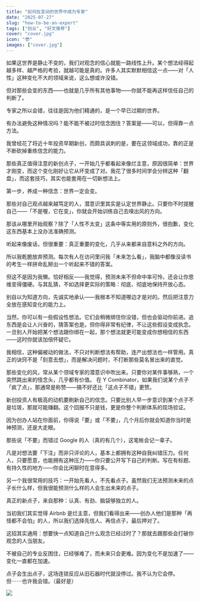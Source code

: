 ```yaml
---
title: "如何在变动的世界中成为专家"
date: "2025-07-27"
slug: "how-to-be-an-expert"
tags: ["创业", "好文推荐"]
cover: "cover.jpg"
icon: "😎"
images: ["cover.jpg"]
---
```

如果这世界是静止不变的，我们对观念的信心就能一路线性上升。某个想法经得起越多样、越严格的考验，就越可能是真的。许多人其实默默相信这一点——对「人性」这种变化不大的领域来说，这么想或许没错。



但对那些会变的东西——也就是几乎所有其他事物——你就不能再这样信任自己的判断了。



专家之所以会错，往往是因为他们精通的，是一个早已过期的世界。



有办法避免这种情况吗？能不能不被过时信念困住？答案是——可以，但得靠一点方法。



我曾经花了将近十年投资早期新创，而颇具讽刺的是，要在这领域成功，靠的正是不断砍掉重练信念的能力。



那些真正值得注意的新创点子，一开始几乎都看起来像烂主意，原因很简单：世界才刚变，而这个变化刚好让它从坏变成了对。我花了很多时间学会分辨这种「翻盘」，而这套技巧，其实也能套用在一切新想法上。



第一步，养成一种信念：世界一定会变。



那些对自己观点越来越笃定的人，潜意识里其实是认定世界静止。只要你不时提醒自己——「不是喔，它在变」，你就会开始训练自己去嗅出风的方向。



那该从哪里开始观察？除了「人性不太变」这条中等实用的原则外，很抱歉，变化这东西基本上没办法准确预测。



听起来像废话，但很重要：真正重要的变化，几乎从来都来自意料之外的方向。



所以我乾脆放弃预测。每次有人在访问里问我「未来怎么看」，我脑中都像没读书的考生一样拼命乱掰出一个听起来不错的答案。



但这不是因为我懒。恰好相反——我觉得，预测未来不但命中率可怜，还会让你思维变得僵硬。与其乱猜，不如选择更实际的策略：彻底、彻底地保持开放心态。



别自以为知道方向，先诚实地承认——我根本不知道哪边才是对的。然后把注意力全放在感知变化的能力上。



当然，你可以有一些假设性想法。它们会稍微绑住你没错，但也会驱动你前进。追东西是会让人兴奋的，猜答案也是。但你得非常有纪律，不让这些假设变成执念。
一旦别人开始把某个想法跟你绑在一起，那个想法就更可能变成你想相信的东西——这时你就该加倍怀疑它。



我相信，这种偏被动的做法，不只对判断想法有帮助，连产出想法也一样管用。真正的诀窍不是「刻意去想」，而是解决问题时，不打断那些莫名冒出来的直觉。



那些变化的风，常从某个领域专家的潜意识中吹出来。只要你对某件事够熟，一个突然跳出来的怪念头，几乎都有价值。
在 Y Combinator，如果我们说某个点子「疯了点」，那通常是称赞——搞不好还比「这点子不错」更赞。



新创投资人有极高的动机要刷新自己的信念。只要比别人早一步意识到某个点子不是垃圾，那就可能赚翻。这个回报不只是钱，更是你整个判断体系的现场验证。



因为创办人站在你面前，你得说「要」或「不要」，几个月后你就会知道你当时是神预测，还是大走眼。



那些说「不要」而错过 Google 的人（真的有几个），这笔帐会记一辈子。



凡是对想法要「下注」而非只评论的人，基本上都拥有这种自我纠错压力。任何人，只要愿意，也能拥有这种压力——你只要公开写下自己的判断。写在有标题、有持久性的地方——你会比闲聊时在意得多。



另一个我很常用的技巧：一开始先看人，不先看点子。虽然我们无法预测未来的点子长什么样，但我很能预测什么样的人会生出未来的点子。



真正的新点子，来自那种：认真、有劲、脑袋够独立的人。



当初我们其实觉得 Airbnb 是烂主意，但我们看得出来——创办人他们是那种「再怪都不会怕」的人，所以我们选择先信人、再信点子，最后押对了。



这招其实通用：想要快一点知道自己什么观念已经过时了？那就去跟那些会打破你观念的人当朋友。



不被自己的专业反困住，已经够难了，而未来只会更难。因为变化不是加速了——变化一直都在加速。



点子会生出点子，这场连锁反应从旧石器时代就没停过。我不认为它会停。
但⋯⋯也许我会错。（最好是）




![](https://prod-files-secure.s3.us-west-2.amazonaws.com/112d0858-5090-4d34-a606-b75eb8d65fd2/46476355-9cf3-4e99-9b7a-3531bc426380/1000202064.png?X-Amz-Algorithm=AWS4-HMAC-SHA256&X-Amz-Content-Sha256=UNSIGNED-PAYLOAD&X-Amz-Credential=ASIAZI2LB466YDIQJZA3%2F20251016%2Fus-west-2%2Fs3%2Faws4_request&X-Amz-Date=20251016T164220Z&X-Amz-Expires=3600&X-Amz-Security-Token=IQoJb3JpZ2luX2VjEOj%2F%2F%2F%2F%2F%2F%2F%2F%2F%2FwEaCXVzLXdlc3QtMiJHMEUCIAZF6b5gvwSgZhSoN61Hs5QcvPtvotFt%2FEkpuaqYOm%2FCAiEAl3Inn7%2FQ9M9biNV9yXziBihYqv0CXulGX7a0R61%2BEi0qiAQIkf%2F%2F%2F%2F%2F%2F%2F%2F%2F%2FARAAGgw2Mzc0MjMxODM4MDUiDLHhJy8a4wWe%2BF4UbCrcA2D2v52I7YK7%2BeEEnnBBYYyPEow%2BZx0SoB%2BrC9l2bBsINkmVqL2vUUxlfc6BCOUOFKVh3k3UxFR7GKewhRZg2OV7ySRT%2FpncS45YdZRaNJLZwJRaq22WHanESXOVFr9MPMdYp9Jk0VXyCQ1Ul%2BEq3RgJPFxt04J2BToKOE%2BSPxJqlyZByKBYuzY24YuNsR083xl9Swt4ky37QYKsbXnaW%2BjTPah%2Bbg%2FV8m1JjpQULHy4kKl6%2FCStQXDbmpWrpPrcm5gDQS323SmOywRpkgVeCTvqwNgPF6ewBzZgGZcrSQ565GbPRD%2FFD3yiOvhCbKGngxQoKWUs5f7g4QIi%2FopjpqX%2BqFdmjb3FPqCw6Hc6Kua2oL3PHhu5tZ7Sqt9qJiWxKgZeMwfhUMaj1O%2F%2FLVojQTIwZaHTILakaSTjJT3Dqod4wF%2B8M11f9Y%2BKRMQpQFjfnFRsg3rxOlmYyuDu08tJNBj0apoZ7OFDGneI1jnGtR6Ljecgk57fOulz5Xgvg9Vlx3fLd5P7YwphjQwuN3AJds%2BfzkMo8Bk2ruyUQWS%2B%2FSoMjApph%2FASl3hQH7tjrbKjebq6D%2B%2BGmlriBahZmZZ5vV8PsGIlj05nlr9APU1EP9yvFvaLX3zY36EswWOUMNiuxMcGOqUB5atOvGKuxjItgFidjNxhL2hQ8mf0%2Foz2My85fZSjMoDkvesUcUDtW3EVhKX5NO5lFmKZ4ahOmpWeGXdTLUHIoEkbHmPqdLmqKhEi3b4FeHJ%2F2Ws8YZLaiCGbca%2B3c0YAqZXxiDVhXG1Fe%2FMzFZwWpCXLc7JVlBnlrcnsEHDQzyjZwc6x%2B%2FFAZTDUNDwDfAkVNewUouci7Zbj5yJsQfq9ZawBffN4&X-Amz-Signature=cc35b5bb2659f5b2e894364ffb3ac1feb0570c18b850416b7eb4ad28d9be23de&X-Amz-SignedHeaders=host&x-amz-checksum-mode=ENABLED&x-id=GetObject)

